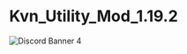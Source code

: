 # Kvn_Utility_Mod_1.19.2
![Discord Banner 4](https://discordapp.com/api/guilds/1050788613853548644/widget.png?style=banner4)
